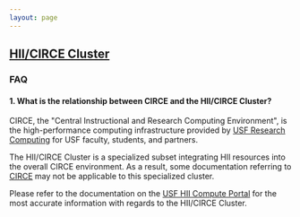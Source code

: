 ```yaml
---
layout: page
---
```


## [HII/CIRCE Cluster](../hii-rc.html)

### FAQ

#### 1. What is the relationship between CIRCE and the HII/CIRCE Cluster?

CIRCE, the "Central Instructional and Research Computing Environment",
is the high-performance computing infrastructure provided by [USF Research Computing](http://www.usf.edu/it/research-computing/)
for USF faculty, students, and partners.

The HII/CIRCE Cluster is a specialized subset integrating HII resources into the overall CIRCE environment.
As a result, some documentation referring to [CIRCE](https://cwa.rc.usf.edu) may not be applicable to this specialized cluster.

Please refer to the documentation on the [USF HII Compute Portal](https://usf-hii.github.io) for the most
accurate information with regards to the HII/CIRCE Cluster.


